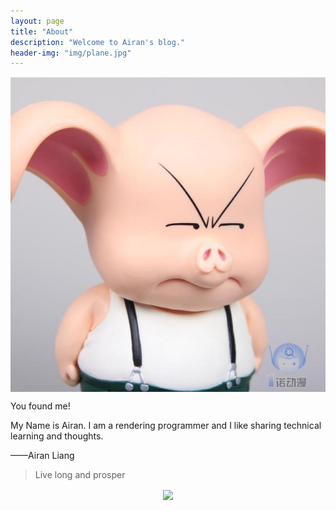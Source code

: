 ```yaml
---
layout: page
title: "About"
description: "Welcome to Airan's blog."
header-img: "img/plane.jpg"
---
```


<center>
    <p><img src="img/head.jpg" align="center"></p>
</center>

You found me!

My Name is Airan. I am a rendering programmer and I like sharing technical learning and thoughts.


——Airan Liang


> Live long and prosper

<center>
    <p><img src="img/hacker.png" align="center"></p>
</center>
